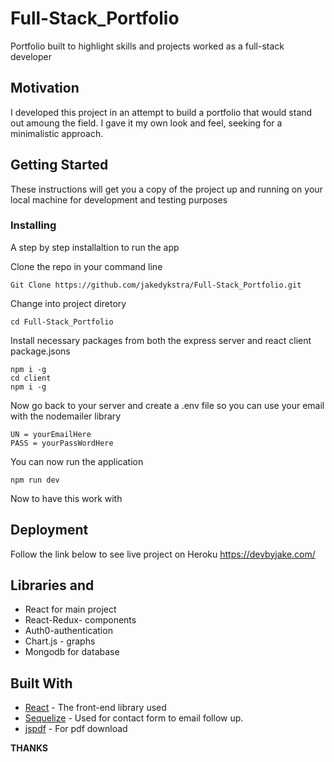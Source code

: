 # Full-Stack_Portfolio
Portfolio built to highlight skills and projects worked as a full-stack developer

## Motivation
I developed this project in an attempt to build a portfolio that would stand out amoung the field. I gave it my own look and feel, seeking for a minimalistic approach. 

## Getting Started

These instructions will get you a copy of the project up and running on your local machine for development and testing purposes

### Installing

A step by step installaltion to run the app

Clone the repo in your command line

```
Git Clone https://github.com/jakedykstra/Full-Stack_Portfolio.git
```

Change into project diretory 

```
cd Full-Stack_Portfolio
```

Install necessary packages from both the express server and react client package.jsons

```
npm i -g
cd client
npm i -g
```

Now go back to your server and create a .env file so you can use your email with the nodemailer library

```
UN = yourEmailHere
PASS = yourPassWordHere 
```

You can now run the application 

```
npm run dev
```

Now to have this work with 

## Deployment

Follow the link below to see live project on Heroku 
https://devbyjake.com/

## Libraries and 

* React for main project 
* React-Redux- components
* Auth0-authentication
* Chart.js - graphs 
* Mongodb for database 

## Built With

* [React](https://reactjs.org/) - The front-end library used
* [Sequelize](https://www.nodemailer.com/) - Used for contact form to email follow up.
* [jspdf](https://github.com/MrRio/jsPDF) - For pdf download

**THANKS**
